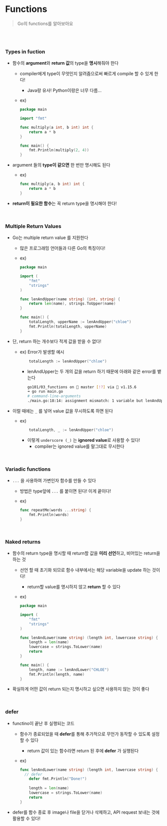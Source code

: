 # Functions

> Go의 functions를 알아보아요

<br>

<br>

### Types in fuction

- 함수의 **argument**와 **return 값**의 type을 **명시**해줘야 한다

  - compiler에게 type이 무엇인지 알려줌으로써 빠르게 compile 할 수 있게 한다!

    - Java랑 유사! Python이랑은 너무 다름...

  - ex)

    ```go
    package main
    
    import "fmt"
    
    func multiply(a int, b int) int {
    	return a * b
    }
    
    func main() {
    	fmt.Println(multiply(2, 4))
    }
    ```

- argument 들의 **type이 같으면** 한 번만 명시해도 된다

  - ex)

    ```go
    func multiply(a, b int) int {
    	return a * b
    }
    ```

- **return이 필요한 함수**는 꼭 return type을 명시해야 한다! 

<br>

### Multiple Return Values

- Go는 multiple return value 를 지원한다

  - 많은 프로그래밍 언어들과 다른 Go의 특징이다!

  - ex)

    ```go
    package main
    
    import (
    	"fmt"
    	"strings"
    )
    
    func lenAndUpper(name string) (int, string) {
    	return len(name), strings.ToUpper(name)
    }
    
    func main() {
    	totalLength, upperName := lenAndUpper("chloe")
    	fmt.Println(totalLength, upperName)
    }
    
    ```

- 단, return 하는 개수보다 적게 값을 받을 수 없다!

  - ex) Error가 발생할 예시

    ```go
    	totalLength := lenAndUpper("chloe")
    ```

    - lenAndUpper는 두 개의 값을 return 하기 때문에 아래와 같은 error를 뱉는다

      ```bash
      go101/03_functions on  master [!?] via 🐹 v1.15.6 
      ➜ go run main.go
      # command-line-arguments
      ./main.go:18:14: assignment mismatch: 1 variable but lenAndUpper returns 2 values
      ```

- 이럴 때에는 `_` 를 넣어 value 값을 무시하도록 하면 된다

  - ex)

    ```go
    	totalLength, _ := lenAndUpper("chloe")
    ```

    - 이렇게 `underscore (_)` 는 **ignored value**로 사용할 수 있다!
      - compiler는 ignored value를 말그대로 무시한다

<br>

### Variadic functions

- `...` 을 사용하여 가변인자 함수를 만들 수 있다

  - 방법은 type앞에 `...` 를 붙이면 된다! 이게 끝이다!

  - ex)

    ```go
    func repeatMe(words ...string) {
    	fmt.Println(words)
    }
    ```

<br>

### Naked returns

- 함수의 return type을 명시할 때 return할 값을 **미리 선언**하고, 비어있는 return을 하는 것

  - 선언 할 때 초기화 되므로 함수 내부에서는 해당 variable을 update 하는 것이다!

    - return할 value를 명시하지 않고 **return** 할 수 있다

  - ex)

    ```go
    package main
    
    import (
    	"fmt"
    	"strings"
    )
    
    func lenAndLower(name string) (length int, lowercase string) {
    	length = len(name)
    	lowercase = strings.ToLower(name)
    	return
    }
    
    func main() {
    	length, name := lenAndLower("CHLOE")
    	fmt.Println(length, name)
    }
    ```

- 확실하게 어떤 값이 return 되는지 명시하고 싶으면 사용하지 않는 것이 좋다

<br>

### defer

- functino이 끝난 후 실행되는 코드

  - 함수가 종료되었을 때 **defer**를 통해 추가적으로 무언가 동작할 수 있도록 설정할 수 있다

    - return 값이 있는 함수라면 return 된 후에 **defer** 가 실행된다

  - ex)

    ```go
    func lenAndLower(name string) (length int, lowercase string) {
      // defer
    	defer fmt.Println("Done!")
      
    	length = len(name)
    	lowercase = strings.ToLower(name)
    	return
    }
    ```

- defer를 함수 종료 후 image나 file을 닫거나 삭제하고, API request 보내는 것에 활용할 수 있다!

  


